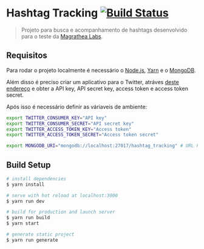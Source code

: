 # Hashtag Tracking [![Build Status](https://travis-ci.com/castilh0s/Hashtag-Tracking.svg?branch=master)](https://travis-ci.com/castilh0s/Hashtag-Tracking)

> Projeto para busca e acompanhamento de hashtags desenvolvido para o teste da [Magrathea Labs](https://www.magrathealabs.com/).

## Requisitos

Para rodar o projeto localmente é necessário o [Node.js](https://nodejs.org/en/), [Yarn](https://yarnpkg.com/) e o [MongoDB](https://www.mongodb.com/).

Além disso é preciso criar um aplicativo para o Twitter, atráves [deste endereço](https://developer.twitter.com/) e obter a API key, API secret key, access token e access token secret.

Após isso é necessário definir as váriaveis de ambiente:

```bash
export TWITTER_CONSUMER_KEY="API key"
export TWITTER_CONSUMER_SECRET="API secret key"
export TWITTER_ACCESS_TOKEN_KEY="Access token"
export TWITTER_ACCESS_TOKEN_SECRET="Access token secret"

export MONGODB_URI="mongodb://localhost:27017/hashtag_tracking" # URL Padrão
```

## Build Setup

``` bash
# install dependencies
$ yarn install

# serve with hot reload at localhost:3000
$ yarn run dev

# build for production and launch server
$ yarn run build
$ yarn start

# generate static project
$ yarn run generate
```
